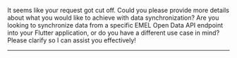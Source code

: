 It seems like your request got cut off. Could you please provide more details about what you would like to achieve with data synchronization? Are you looking to synchronize data from a specific EMEL Open Data API endpoint into your Flutter application, or do you have a different use case in mind? Please clarify so I can assist you effectively!

---


